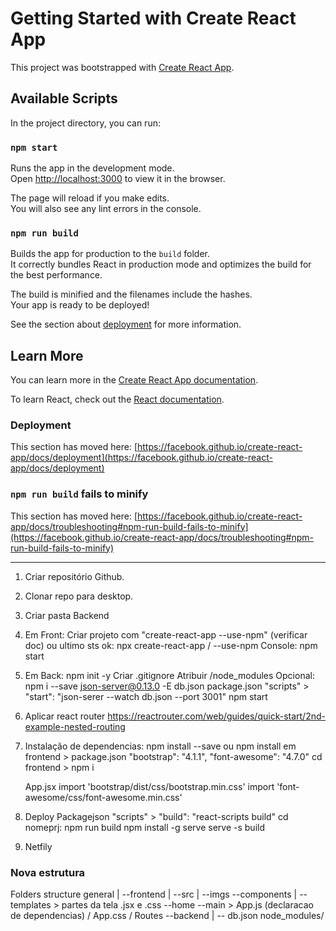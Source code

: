 # Getting Started with Create React App

This project was bootstrapped with [Create React App](https://github.com/facebook/create-react-app).

## Available Scripts

In the project directory, you can run:

### `npm start`

Runs the app in the development mode.\
Open [http://localhost:3000](http://localhost:3000) to view it in the browser.

The page will reload if you make edits.\
You will also see any lint errors in the console.

### `npm run build`

Builds the app for production to the `build` folder.\
It correctly bundles React in production mode and optimizes the build for the best performance.

The build is minified and the filenames include the hashes.\
Your app is ready to be deployed!

See the section about [deployment](https://facebook.github.io/create-react-app/docs/deployment) for more information.

## Learn More

You can learn more in the [Create React App documentation](https://facebook.github.io/create-react-app/docs/getting-started).

To learn React, check out the [React documentation](https://reactjs.org/).

### Deployment

This section has moved here: [https://facebook.github.io/create-react-app/docs/deployment](https://facebook.github.io/create-react-app/docs/deployment)

### `npm run build` fails to minify

This section has moved here: [https://facebook.github.io/create-react-app/docs/troubleshooting#npm-run-build-fails-to-minify](https://facebook.github.io/create-react-app/docs/troubleshooting#npm-run-build-fails-to-minify)

--------------


01. Criar repositório Github.
02. Clonar repo para desktop.
03. Criar pasta Backend
04. Em Front:
    Criar projeto com "create-react-app <nomeprj> --use-npm" (verificar doc) ou ultimo sts ok: npx create-react-app <nomeprj>/ <frontend> --use-npm
    Console: npm start
05. Em Back:
    npm init -y
    Criar .gitignore
        Atribuir /node_modules
    Opcional:
        npm i --save json-server@0.13.0 -E
        db.json
        package.json "scripts" > "start": "json-serer --watch db.json --port 3001"
        npm start
06. Aplicar react router https://reactrouter.com/web/guides/quick-start/2nd-example-nested-routing
07. Instalação de dependencias:
    npm install --save <tech> ou npm install <tech>
    em frontend > package.json
        "bootstrap": "4.1.1",
        "font-awesome": "4.7.0"
    cd frontend > npm i
    
    App.jsx
        import 'bootstrap/dist/css/bootstrap.min.css'
        import 'font-awesome/css/font-awesome.min.css'
    
08. Deploy
    Packagejson "scripts" > "build": "react-scripts build"
    cd nomeprj:
        npm run build
        npm install -g serve
        serve -s build
09. Netfily        
        
### Nova estrutura
Folders structure
general
|
--frontend
    |
    --src
       |
       --imgs
       --components
         |
         --templates > partes da tela .jsx e .css
         --home 
       --main > App.js (declaracao de dependencias) / App.css / Routes
--backend
    |
    -- db.json
                            node_modules/ 

